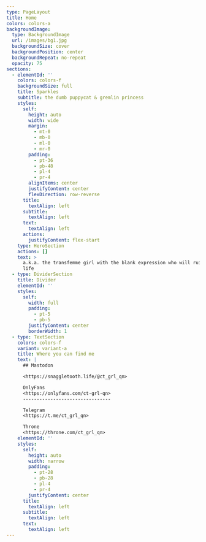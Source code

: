 ```yaml
---
type: PageLayout
title: Home
colors: colors-a
backgroundImage:
  type: BackgroundImage
  url: /images/bg1.jpg
  backgroundSize: cover
  backgroundPosition: center
  backgroundRepeat: no-repeat
  opacity: 75
sections:
  - elementId: ''
    colors: colors-f
    backgroundSize: full
    title: Sparkles
    subtitle: the dumb puppycat & gremlin princess
    styles:
      self:
        height: auto
        width: wide
        margin:
          - mt-0
          - mb-0
          - ml-0
          - mr-0
        padding:
          - pt-36
          - pb-48
          - pl-4
          - pr-4
        alignItems: center
        justifyContent: center
        flexDirection: row-reverse
      title:
        textAlign: left
      subtitle:
        textAlign: left
      text:
        textAlign: left
      actions:
        justifyContent: flex-start
    type: HeroSection
    actions: []
    text: >
      a.k.a. the transfemme girl with the blank expression who will ruin your
      life
  - type: DividerSection
    title: Divider
    elementId: ''
    styles:
      self:
        width: full
        padding:
          - pt-5
          - pb-5
        justifyContent: center
        borderWidth: 1
  - type: TextSection
    colors: colors-f
    variant: variant-a
    title: Where you can find me
    text: |
      ## Mastodon

      <https://snaggletooth.life/@ct_grl_qn>

      OnlyFans
      <https://onlyfans.com/ct-grl-qn>
      --------------------------------

      Telegram
      <https://t.me/ct_grl_qn>

      Throne
      <https://throne.com/ct_grl_qn>
    elementId: ''
    styles:
      self:
        height: auto
        width: narrow
        padding:
          - pt-28
          - pb-28
          - pl-4
          - pr-4
        justifyContent: center
      title:
        textAlign: left
      subtitle:
        textAlign: left
      text:
        textAlign: left
---
```


